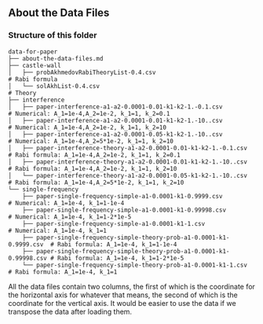 ## About the Data Files

### Structure of this folder

```
data-for-paper
├── about-the-data-files.md
├── castle-wall
│   ├── probAkhmedovRabiTheoryList-0.4.csv                                 # Rabi formula
│   └── solAkhList-0.4.csv                                                 # Theory
├── interference
│   ├── paper-interference-a1-a2-0.0001-0.01-k1-k2-1.-0.1.csv              # Numerical: A_1=1e-4,A_2=1e-2, k_1=1, k_2=0.1
│   ├── paper-interference-a1-a2-0.0001-0.01-k1-k2-1.-10..csv              # Numerical: A_1=1e-4,A_2=1e-2, k_1=1, k_2=10
│   ├── paper-interference-a1-a2-0.0001-0.05-k1-k2-1.-10..csv              # Numerical: A_1=1e-4,A_2=5*1e-2, k_1=1, k_2=10
│   ├── paper-interference-theory-a1-a2-0.0001-0.01-k1-k2-1.-0.1.csv       # Rabi formula: A_1=1e-4,A_2=1e-2, k_1=1, k_2=0.1
│   ├── paper-interference-theory-a1-a2-0.0001-0.01-k1-k2-1.-10..csv       # Rabi formula: A_1=1e-4,A_2=1e-2, k_1=1, k_2=10
│   └── paper-interference-theory-a1-a2-0.0001-0.05-k1-k2-1.-10..csv       # Rabi formula: A_1=1e-4,A_2=5*1e-2, k_1=1, k_2=10
└── single-frequency
    ├── paper-single-frequency-simple-a1-0.0001-k1-0.9999.csv              # Numerical: A_1=1e-4, k_1=1-1e-4
    ├── paper-single-frequency-simple-a1-0.0001-k1-0.99998.csv             # Numerical: A_1=1e-4, k_1=1-2*1e-5
    ├── paper-single-frequency-simple-a1-0.0001-k1-1.csv                   # Numerical: A_1=1e-4, k_1=1
    ├── paper-single-frequency-simple-theory-prob-a1-0.0001-k1-0.9999.csv  # Rabi formula: A_1=1e-4, k_1=1-1e-4
    ├── paper-single-frequency-simple-theory-prob-a1-0.0001-k1-0.99998.csv # Rabi formula: A_1=1e-4, k_1=1-2*1e-5
    └── paper-single-frequency-simple-theory-prob-a1-0.0001-k1-1.csv       # Rabi formula: A_1=1e-4, k_1=1
```


All the data files contain two columns, the first of which is the coordinate for the horizontal axis for whatever that means, the second of which is the coordinate for the vertical axis. It would be easier to use the data if we transpose the data after loading them.